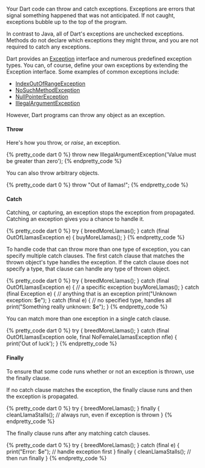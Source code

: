 Your Dart code can throw and catch exceptions. Exceptions are errors that
signal something happened that was not anticipated. If not caught,
exceptions bubble up to the top of the program.

In contrast to Java, all of Dart's exceptions are unchecked exceptions.
Methods do not declare which exceptions they might throw, and
you are not required to catch any exceptions.

Dart provides
an [Exception](http://api.dartlang.org/dart_core/Exception.html) interface and numerous predefined exception types.
You can, of course, define your own exceptions by extending the Exception interface.
Some examples of common exceptions include:

* [IndexOutOfRangeException](http://api.dartlang.org/dart_core/IndexOutOfRangeException.html)
* [NoSuchMethodException](http://api.dartlang.org/dart_core/NoSuchMethodException.html)
* [NullPointerException](http://api.dartlang.org/dart_core/NullPointerException.html)
* [IllegalArgumentException](http://api.dartlang.org/dart_core/IllegalArgumentException.html)

However, Dart programs can throw any object as an exception. 

#### Throw

Here's how you throw, or _raise_, an exception.

{% pretty_code dart 0 %}
throw new IllegalArgumentException('Value must be greater than zero');
{% endpretty_code %}

You can also throw arbitrary objects.

{% pretty_code dart 0 %}
throw "Out of llamas!";
{% endpretty_code %}

#### Catch

Catching, or capturing, an exception stops the exception from propagated.
Catching an exception gives you a chance to handle it.

{% pretty_code dart 0 %}
try {
  breedMoreLlamas();
} catch (final OutOfLlamasException e) {
  buyMoreLlamas();
}
{% endpretty_code %}

To handle code that can throw more than one type of exception, you can specify
multiple catch clauses.
The first catch clause that matches the thrown object's
type handles the exception. If the catch
clause does not specify a type, that clause can handle any type of thrown object.

{% pretty_code dart 0 %}
try {
  breedMoreLlamas();
} catch (final OutOfLlamasException e) {  // a specific exception
  buyMoreLlamas();
} catch (final Exception e) {             // anything that is an exception
  print("Unknown exception: $e");
} catch (final e) {                       // no specified type, handles all
  print("Something really unknown: $e");
}
{% endpretty_code %}

You can match more than one exception in a single catch clause.

{% pretty_code dart 0 %}
try {
  breedMoreLlamas();
} catch (final OutOfLlamasException oole,
        final NoFemaleLlamasException nfle) {
  print('Out of luck');
}
{% endpretty_code %}

#### Finally

To ensure that some code runs whether or not an exception is thrown,
use the finally clause.

If no catch clause matches the exception,
the finally clause runs and then the exception is propagated.

{% pretty_code dart 0 %}
try {
  breedMoreLlamas();
} finally {
  cleanLlamaStalls();  // always run, even if exception is thrown
}
{% endpretty_code %}

The finally clause runs after any matching catch clauses.

{% pretty_code dart 0 %}
try {
  breedMoreLlamas();
} catch (final e) {
  print("Error: $e");  // handle exception first
} finally {
  cleanLlamaStalls();  // then run finally
}
{% endpretty_code %}
